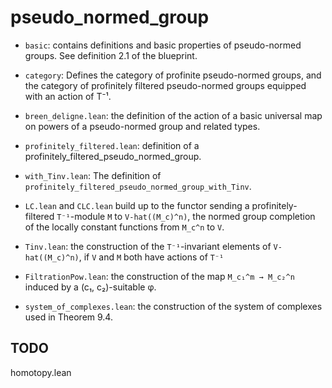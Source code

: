 # pseudo_normed_group

- `basic`: contains definitions and basic properties of pseudo-normed groups. See
  definition 2.1 of the blueprint.
- `category`: Defines the category of profinite pseudo-normed groups, and the category of
  profinitely filtered pseudo-normed groups equipped with an action of T⁻¹.
- `breen_deligne.lean`: the definition of the action of a basic universal map
  on powers of a pseudo-normed group and related types.
- `profinitely_filtered.lean`: definition of a profinitely_filtered_pseudo_normed_group.

- `with_Tinv.lean`: The definition of `profinitely_filtered_pseudo_normed_group_with_Tinv`.
- `LC.lean` and `CLC.lean` build up to the functor sending a profinitely-filtered `T⁻¹`-module `M`
   to `V-hat((M_c)^n)`, the normed group completion of the locally constant functions
   from `M_c^n` to `V`.
- `Tinv.lean`: the construction of the `T⁻¹`-invariant elements of `V-hat((M_c)^n)`, if
  `V` and `M` both have actions of `T⁻¹`
- `FiltrationPow.lean`: the construction of the map `M_c₁^m → M_c₂^n` induced by
  a (c₁, c₂)-suitable φ.
- `system_of_complexes.lean`: the construction of the system of complexes used
  in Theorem 9.4.

## TODO

homotopy.lean

